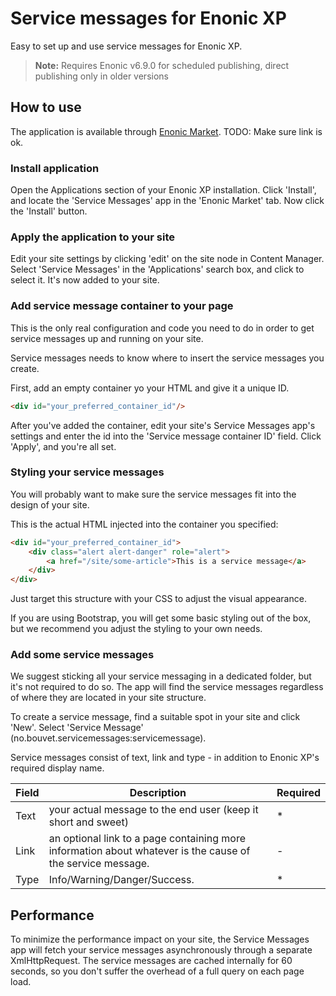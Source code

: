 # Service messages for Enonic XP

Easy to set up and use service messages for Enonic XP.

> **Note:** Requires Enonic v6.9.0 for scheduled publishing, direct publishing only in older versions

## How to use

The application is available through [Enonic Market](https://market.enonic.com/vendors/bouvet/no.bouvet.exp.app.servicemessages).
TODO: Make sure link is ok.

### Install application
Open the Applications section of your Enonic XP installation. Click 'Install', 
and locate the 'Service Messages' app in the 'Enonic Market' tab. Now click the 'Install'
button.

### Apply the application to your site

Edit your site settings by clicking 'edit' on the site node in Content Manager. Select 'Service Messages'
in the 'Applications' search box, and click to select it. It's now added to your site.

### Add service message container to your page

This is the only real configuration and code you need to do in order to get service messages
up and running on your site.

Service messages needs to know where to insert the service messages you create.
 
First, add an empty container yo your HTML and give it a unique ID.

```html
<div id="your_preferred_container_id"/>
```

After you've added the container, edit your site's Service Messages app's settings and enter
the id into the 'Service message container ID' field. Click 'Apply', and you're all set.

### Styling your service messages

You will probably want to make sure the service messages fit into the design of your site.

This is the actual HTML injected into the container you specified:

```html
<div id="your_preferred_container_id">
    <div class="alert alert-danger" role="alert">
        <a href="/site/some-article">This is a service message</a>
    </div>
</div>
```

Just target this structure with your CSS to adjust the visual appearance.

If you are using Bootstrap, you will get some basic styling out of the box, but we recommend you adjust the
styling to your own needs.

### Add some service messages

We suggest sticking all your service messaging in a dedicated folder, but it's not required to
do so. The app will find the service messages regardless of where they are located in your site
structure.

To create a service message, find a suitable spot in your site and click 'New'. Select 'Service 
Message' (no.bouvet.servicemessages:servicemessage).

Service messages consist of text, link and type - in addition to Enonic XP's required display name.

Field | Description | Required 
--- | --- | ---
Text | your actual message to the end user (keep it short and sweet) | * 
Link | an optional link to a page containing more information about whatever is the cause of the service message. | -
Type | Info/Warning/Danger/Success. | * 

## Performance

To minimize the performance impact on your site, the Service Messages app will fetch your 
service messages asynchronously through a separate XmlHttpRequest. The service messages are cached
internally for 60 seconds, so you don't suffer the overhead of a full query on each page load.

